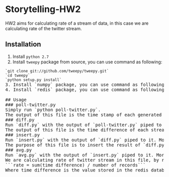 # Storytelling-HW2
HW2 aims for calculating rate of a stream of data, in this case we are calculating rate of the twitter stream.

## Installation
1. Install `python 2.7`
2. Install `tweepy` package from source, you can use command as following:
<pre><code>`git clone git://github.com/tweepy/tweepy.git`
`cd tweepy`
`python setup.py install`</prev></code>
3. Install `numpy` package, you can use command as following: `sudo pip install numpy`
4. Install `redis` package, you can use command as following: `sudo pip install redis`

## Usage
### poll-twitter.py
Simply run `python poll-twitter.py`. 
The output of this file is the time stamp of each generated tweet. We used `numpy` package to generate random time of sleep according to exponential function, to stimulate a poisson process. `tweepy` package is also used in this file, because we are polling twitter stream API here to get the streaming tweet. The keyword in this file is set to be "earthquake", so we are getting the time stamp of streamed tweet which has mentioned "earthquake".
### diff.py
Run `diff.py` with the output of `poll-twitter.py` piped to it. More explicitly, run `poll-twitter.py | diff.py`.
The output of this file is the time difference of each streamed tweet, together with its own time stamp. We took the output of `poll-tweepy.py` and calculate the time difference of each streamed data.
### insert.py
Run `insert.py` with the output of `diff.py` piped to it. More explicitly, run `poll-twitter.py | diff.py | insert.py`.
The purpose of this file is to insert the result of `diff.py` to redis database. We set the time stamp as the key, and the time difference as the value associated with the key, and then store them in the redis database.
### avg.py
Run `avg.py` with the output of `insert.py` piped to it. More explicitly, run `poll-twitter.py | diff.py | insert.py` | avg.py.
We are calculating rate of twitter stream in this file, by reading from redis database. The rate can be calculated in this way:
```rate = sum(time difference) / number of records```
Where time difference is the value stored in the redis database. `number of records` would go up by time, and drop down when it reaches expiration time we set in `insert.py` file.